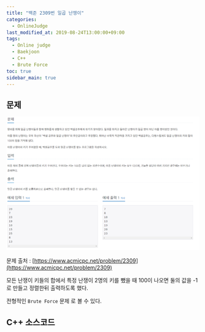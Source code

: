 ```yaml
---
title: "백준 2309번 일곱 난쟁이"
categories: 
  - OnlineJudge
last_modified_at: 2019-08-24T13:00:00+09:00
tags: 
  - Online judge
  - Baekjoon
  - C++
  - Brute Force
toc: true
sidebar_main: true
---
```


## 문제

![2309](https://github.com/lesslate/lesslate.github.io/blob/master/assets/img/OnlineJudge/2309.png?raw=true)

문제 출처 : [https://www.acmicpc.net/problem/2309](https://www.acmicpc.net/problem/2309)

모든 난쟁이 키들의 합에서 특정 난쟁이 2명의 키를 뺐을 때 100이 나오면 둘의 값을 -1로 만들고 정렬한뒤 출력하도록 했다.

전형적인 `Brute Force` 문제 로 볼 수 있다.



## C++ 소스코드

<script src="https://gist.github.com/lesslate/81006218b64e9e048e7794509d6ae664.js"></script>